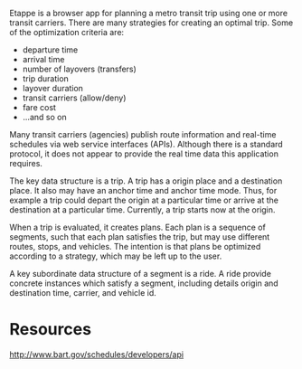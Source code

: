 Etappe is a browser app for planning a metro transit trip using one or more 
transit carriers. There are many strategies for creating an optimal trip. Some 
of the optimization criteria are:

* departure time
* arrival time
* number of layovers (transfers)
* trip duration
* layover duration
* transit carriers (allow/deny)
* fare cost
* ...and so on

Many transit carriers (agencies) publish route information and real-time
schedules via web service interfaces (APIs). Although there is a standard
protocol, it does not appear to provide the real time data this application
requires.

The key data structure is a trip. A trip has a origin place and a destination
place. It also may have an anchor time and anchor time mode. Thus, for example
a trip could depart the origin at a particular time or arrive at the destination
at a particular time. Currently, a trip starts now at the origin.

When a trip
is evaluated, it creates plans. Each plan is a sequence of segments, such that each
plan satisfies the trip, but may use different routes, stops, and vehicles. The
intention is that plans be optimized according to a strategy, which may be left
up to the user.

A key subordinate data structure of a segment is a ride. A ride provide concrete
instances which satisfy a segment, including details origin and destination time,
carrier, and vehicle id.

# Resources

http://www.bart.gov/schedules/developers/api

